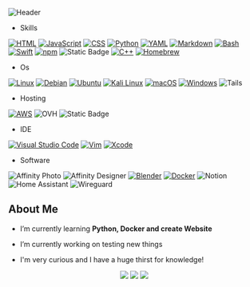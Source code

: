 ![Header](https://capsule-render.vercel.app/api?type=waving&height=300&color=gradient&text=Hi,%20This%20is%20SchtroumpfDev&textBg=false&fontColor=black&reversal=false&section=header)

- Skills

[![HTML](https://img.shields.io/badge/HTML-%23E34F26.svg?logo=html5&logoColor=white)](#)
[![JavaScript](https://img.shields.io/badge/JavaScript-F7DF1E?logo=javascript&logoColor=000)](#)
[![CSS](https://img.shields.io/badge/CSS-1572B6?logo=css3&logoColor=fff)](#)
[![Python](https://img.shields.io/badge/Python-3776AB?logo=python&logoColor=fff)](#)
[![YAML](https://img.shields.io/badge/YAML-CB171E?logo=yaml&logoColor=fff)](#)
[![Markdown](https://img.shields.io/badge/Markdown-%23000000.svg?logo=markdown&logoColor=white)](#)
[![Bash](https://img.shields.io/badge/Bash-4EAA25?logo=gnubash&logoColor=fff)](#)
[![Swift](https://img.shields.io/badge/Swift-F54A2A?logo=swift&logoColor=white)](#)
[![npm](https://img.shields.io/badge/npm-CB3837?logo=npm&logoColor=fff)](#)
![Static Badge](https://img.shields.io/badge/Apache-%23D22128?logo=apache&logoColor=white)
[![C++](https://img.shields.io/badge/C++-%2300599C.svg?logo=c%2B%2B&logoColor=white)](#)
[![Homebrew](https://img.shields.io/badge/Homebrew-FBB040?logo=homebrew&logoColor=fff)](#)

- Os 

[![Linux](https://img.shields.io/badge/Linux-FCC624?logo=linux&logoColor=black)](#)
[![Debian](https://img.shields.io/badge/Debian-A81D33?logo=debian&logoColor=fff)](#)
[![Ubuntu](https://img.shields.io/badge/Ubuntu-E95420?logo=ubuntu&logoColor=white)](#)
[![Kali Linux](https://img.shields.io/badge/Kali%20Linux-557C94?logo=kalilinux&logoColor=fff)](#)
[![macOS](https://img.shields.io/badge/macOS-000000?logo=macos&logoColor=F0F0F0)](#)
[![Windows](https://img.shields.io/badge/Windows-0078D6?logo=windows&logoColor=white)](#)
![Tails](https://img.shields.io/badge/Tails%20-56347C?&style=for-the-badge&logo=tails&logoColor=white)

- Hosting

[![AWS](https://img.shields.io/badge/AWS-%23FF9900.svg?logo=amazon-aws&logoColor=white)](#)
![OVH](https://img.shields.io/badge/ovh-%23123F6D.svg?style=for-the-badge&logo=ovh&logoColor=#123F6D)
![Static Badge](https://img.shields.io/badge/IONOS-%23003D8F?logo=IONOS)

- IDE

[![Visual Studio Code](https://img.shields.io/badge/Visual%20Studio%20Code-0078d7.svg?logo=visual-studio-code&logoColor=white)](#)
[![Vim](https://img.shields.io/badge/Vim-%2311AB00.svg?logo=vim&logoColor=white)](#)
[![Xcode](https://img.shields.io/badge/Xcode-007ACC?logo=Xcode&logoColor=white)](#)

- Software

![Affinity Photo](https://img.shields.io/badge/affinityphoto-%237E4DD2.svg?style=for-the-badge&logo=affinity-photo&logoColor=white)
![Affinity Designer](https://img.shields.io/badge/affinity%20desginer-%231B72BE.svg?style=for-the-badge&logo=affinity-designer&logoColor=white)
[![Blender](https://img.shields.io/badge/Blender-%23F5792A.svg?logo=blender&logoColor=white)](#)
[![Docker](https://img.shields.io/badge/Docker-2496ED?logo=docker&logoColor=fff)](#)
![Notion](https://img.shields.io/badge/Notion-%23000000.svg?style=for-the-badge&logo=notion&logoColor=white)
![Home Assistant](https://img.shields.io/badge/home%20assistant-%2341BDF5.svg?style=for-the-badge&logo=home-assistant&logoColor=white)
![Wireguard](https://img.shields.io/badge/wireguard-%2388171A.svg?style=for-the-badge&logo=wireguard&logoColor=white)


<h2> About Me </h2>

-  I’m currently learning **Python, Docker and create Website**  
  
-  I’m currently working on testing new things 

- I'm very curious and I have a huge thirst for knowledge!
 

<p align="center">
  <img src ="https://github-readme-stats.vercel.app/api?username=schtroumpfdev&show_icons=true&count_private=true&theme=solarized-light&hide_border=true&bg_color=00000000&hide_rank=true">
  <img src ="https://github-readme-stats.vercel.app/api/top-langs/?username=schtroumpfdev&layout=compact&hide_border=true&theme=solarized-light&bg_color=00000000&langs_count=8">
  <img src ="https://github-readme-streak-stats.herokuapp.com/?user=schtroumpfdev&theme=solarized-light&hide_border=true&background=FFFFFF00">
</p>

